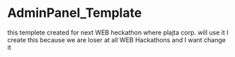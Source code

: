 # AdminPanel_Template
this templete created for next WEB heckathon where plajta corp. will use it
I create this because we are loser at all WEB Hackathons and I want change it
